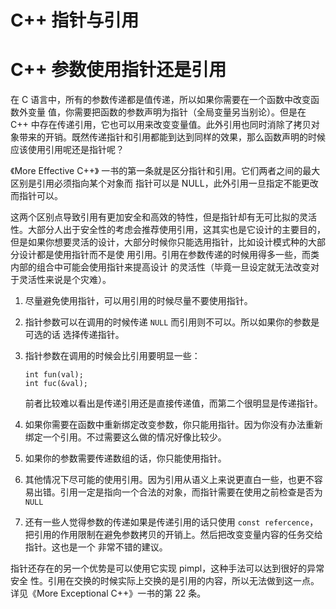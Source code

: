 # C++ 指针与引用

# C++ 参数使用指针还是引用

在 C 语言中，所有的参数传递都是值传递，所以如果你需要在一个函数中改变函数外变量 值，你需要把函数的参数声明为指针（全局变量另当别论）。但是在 C++ 中存在传递引用，它也可以用来改变变量值。此外引用也同时消除了拷贝对象带来的开销。既然传递指针和引用都能到达到同样的效果，那么函数声明的时候应该使用引用呢还是指针呢？

《More Effective C++》 一书的第一条就是区分指针和引用。它们两者之间的最大区别是引用必须指向某个对象而 指针可以是 NULL，此外引用一旦指定不能更改而指针可以。

这两个区别点导致引用有更加安全和高效的特性，但是指针却有无可比拟的灵活性。大部分人出于安全性的考虑会推荐使用引用，这其实也是它设计的主要目的，但是如果你想要灵活的设计，大部分时候你只能选用指针，比如设计模式种的大部分设计都是使用指针而不是使 用引用。引用在参数传递的时候用得多一些，而类内部的组合中可能会使用指针来提高设计 的灵活性（毕竟一旦设定就无法改变对于灵活性来说是个灾难）。

1. 尽量避免使用指针，可以用引用的时候尽量不要使用指针。
2. 指针参数可以在调用的时候传递 `NULL` 而引用则不可以。所以如果你的参数是可选的话 选择传递指针。
3. 指针参数在调用的时候会比引用要明显一些：

   ```
   int fun(val);
   int fuc(&val);
   ```

   前者比较难以看出是传递引用还是直接传递值，而第二个很明显是传递指针。

4. 如果你需要在函数中重新绑定改变参数，你只能用指针。因为你没有办法重新绑定一个引用。不过需要这么做的情况好像比较少。
5. 如果你的参数需要传递数组的话，你只能使用指针。
6. 其他情况下尽可能的使用引用。因为引用从语义上来说更直白一些，也更不容易出错。引用一定是指向一个合法的对象，而指针需要在使用之前检查是否为 `NULL`
7. 还有一些人觉得参数的传递如果是传递引用的话只使用 `const refercence`，把引用的作用限制在避免参数拷贝的开销上。然后把改变变量内容的任务交给指针。这也是一个 非常不错的建议。

指针还存在的另一个优势是可以使用它实现 pimpl，这种手法可以达到很好的异常安全 性。引用在交换的时候实际上交换的是引用的内容，所以无法做到这一点。详见《More Exceptional C++》一书的第 22 条。
